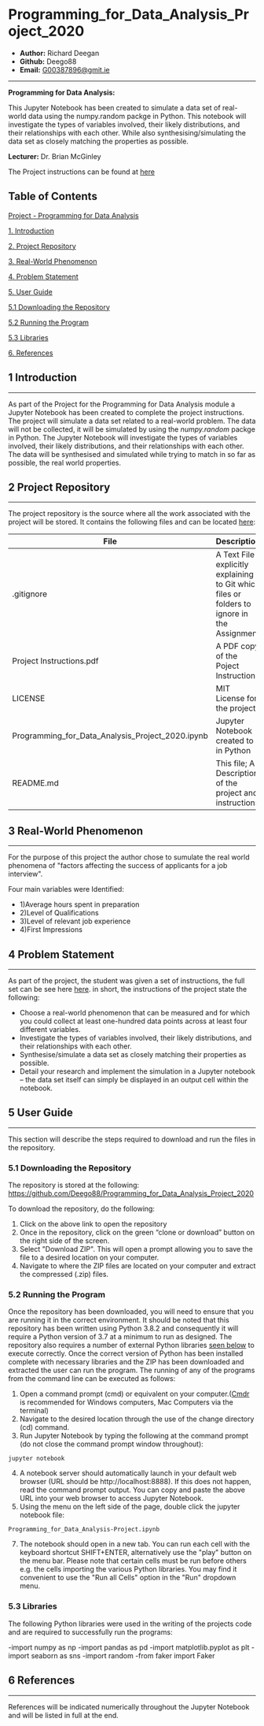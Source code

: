 # Programming_for_Data_Analysis_Project_2020

* **Author:** Richard Deegan
* **Github:** Deego88
* **Email:** G00387896@gmit.ie

------------------------------------------------------------------------------------------------
**Programming for Data Analysis:** 

This Jupyter Notebook has been created to simulate a data set of real-world data using the numpy.random packge in Python. This notebook will investigate the types of variables involved, their likely distributions, and their relationships with each other. While also synthesising/simulating the data set as closely matching the properties as possible.

**Lecturer:** Dr. Brian McGinley

The Project instructions can be found at [here](https://github.com/Deego88/Programming_for_Data_Analysis_Project_2020/blob/master/Programming_for_Data_Analysis_Project_2020_Instructions.pdf)

**Table of Contents**
------------------------------------------------------------------------------------------------

[Project - Programming for Data Analysis](#Project-Programming-for-Data-Analysis)

[1. Introduction](#1-introduction)

[2. Project Repository](#2-project-repository)

[3. Real-World Phenomenon](#3-real-world-phenomenon)

[4. Problem Statement](#4-Problem-Statement)

[5. User Guide](#5-User-Guide)

  [5.1 Downloading the Repository](#5.1-Downloading-the-Repository)

  [5.2  Running the Program](#5.2-Running-the-Program)

  [5.3  Libraries](#5.3-Libraries)

[6. References](#7-References)


## 1 Introduction
-----------------------------------------------------------------------------------------------
As part of the Project for the Programming for Data Analysis module a Jupyter Notebook has been created to complete the project instructions. The project will simulate a data set related to a real-world problem. The data will not be collected, it will be simulated by using the *numpy.random* packge in Python. The Jupyter Notebook will investigate the types of variables involved, their likely distributions, and their relationships with each other. The data will be synthesised and simulated while trying to match in so far as possible, the real world properties.

## 2 Project Repository
------------------------------------------------------------------------------------------------
The project repository is the source where all the work associated with
the project will be stored. It contains the following files and can be
located [here](https://github.com/Deego88/Programming_for_Data_Analysis_Project_2020):

  **File**    |     **Description**
  ---------   |   --------------------------------------------------------
  .gitignore | A Text File explicitly explaining to Git which files or folders to ignore in the Assignment
  Project Instructions.pdf | A PDF copy of the Poject Instructions
  LICENSE     |    MIT License for the project
  Programming_for_Data_Analysis_Project_2020.ipynb | Jupyter Notebook created to  in Python
  README.md   |    This file; A Description of the project and instructions

## 3  Real-World Phenomenon
------------------------------------------------------------------------------------------------
 For the purpose of this project the author chose to sumulate the real world phenomena of "factors affecting the success of applicants for a job interview".

Four main variables were Identified:

- 1)Average hours spent in preparation
- 2)Level of Qualifications
- 3)Level of relevant job experience
- 4)First Impressions

## 4 Problem Statement
------------------------------------------------------------------------------------------------
As part of the project, the student was given a set of instructions, the full set can be see here [here](https://github.com/Deego88/Programming_for_Data_Analysis_Project_2020/blob/master/ProgDAProject%20(1).pdf). in short, the instructions of the project state the following:
* Choose a real-world phenomenon that can be measured and for which you could
collect at least one-hundred data points across at least four different variables.
* Investigate the types of variables involved, their likely distributions, and their
relationships with each other.
* Synthesise/simulate a data set as closely matching their properties as possible.
* Detail your research and implement the simulation in a Jupyter notebook – the
data set itself can simply be displayed in an output cell within the notebook.

## 5 User Guide
------------------------------------------------------------------------------------------------
This section will describe the steps required to download and run the files in the repository.

### 5.1 Downloading the Repository
The repository is stored at the following: https://github.com/Deego88/Programming_for_Data_Analysis_Project_2020

To download the repository, do the following:
1.  Click on the above link to open the repository
2.  Once in the repository, click on the green “clone or download” button on the right side of the screen.
3.  Select "Download ZIP". This will open a prompt allowing you to save the file to a desired location on your computer.
4.  Navigate to where  the ZIP files are located on your computer and extract the compressed (.zip) files.

### 5.2 Running the Program
Once the repository has been downloaded, you will need to ensure that you are running it in the correct environment. It should be noted that this repository has been written using Python 3.8.2 and consequently it will require a Python version of 3.7 at a minimum to run as designed. The repository also requires a number of external Python libraries [seen below](#5.3-Libaries) to execute correctly. Once the correct version of Python has been installed complete with necessary libraries and the ZIP has been downloaded and extracted the user can run the program. The running of any of the programs from the command line can be executed as follows:
1.  Open a command prompt (cmd) or equivalent on your computer.([Cmdr](https://cmder.net) is recommended for Windows computers, Mac Computers via the terminal)
2.  Navigate to the desired location through the use of the change directory (cd) command.
3. Run Jupyter Notebook by typing the following at the command prompt (do not close the command prompt window throughout):
```
jupyter notebook
```
4. A notebook server should automatically launch in your default web browser (URL should be http://localhost:8888). If this does not happen, read the command prompt output. You can copy and paste the above URL into your web browser to access Jupyter Notebook.
6. Using the menu on the left side of the page, double click the jupyter notebook file:
```
Programming_for_Data_Analysis-Project.ipynb
```
7. The notebook should open in a new tab. You can run each cell with the keyboard shortcut SHIFT+ENTER, alternatively use the "play" button on the menu bar. Please note that certain cells must be run before others e.g. the cells importing the various Python libraries. You may find it convenient to use the "Run all Cells" option in the "Run" dropdown menu.

### 5.3 Libraries
The following Python libraries were used in the writing of the projects code and are required to successfully run the programs:

-import numpy as np
-import pandas as pd
-import matplotlib.pyplot as plt
-import seaborn as sns
-import random
-from faker import Faker


## 6 References
------------------------------------------------------------------------------------------------
References will be indicated numerically throughout the Jupyter Notebook and will be listed in full at the end.

